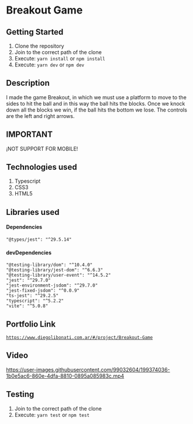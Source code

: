 # Breakout Game

## Getting Started

1. Clone the repository
2. Join to the correct path of the clone
3. Execute: `yarn install` or `npm install`
4. Execute: `yarn dev` or `npm dev`

## Description

I made the game Breakout, in which we must use a platform to move to the sides to hit the ball and in this way the ball hits the blocks. Once we knock down all the blocks we win, if the ball hits the bottom we lose. The controls are the left and right arrows.

## IMPORTANT

¡NOT SUPPORT FOR MOBILE!

## Technologies used

1. Typescript
2. CSS3
3. HTML5

## Libraries used

#### Dependencies

```
"@types/jest": "^29.5.14"
```

#### devDependencies

```
"@testing-library/dom": "^10.4.0"
"@testing-library/jest-dom": "^6.6.3"
"@testing-library/user-event": "^14.5.2"
"jest": "^29.7.0"
"jest-environment-jsdom": "^29.7.0"
"jest-fixed-jsdom": "^0.0.9"
"ts-jest": "^29.2.5"
"typescript": "^5.2.2"
"vite": "^5.0.8"
```

## Portfolio Link

[`https://www.diegolibonati.com.ar/#/project/Breakout-Game`](https://www.diegolibonati.com.ar/#/project/Breakout-Game)

## Video

https://user-images.githubusercontent.com/99032604/199374036-1b0e5ac6-860e-4dfa-8810-0895a085983c.mp4

## Testing

1. Join to the correct path of the clone
2. Execute: `yarn test` or `npm test`
